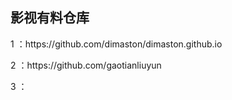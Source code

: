 <H2>影视有料仓库</H2>
<p>1 ：https://github.com/dimaston/dimaston.github.io
<p>2 ：https://github.com/gaotianliuyun
<p>3 ：
